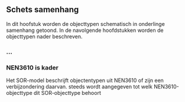 ## Schets samenhang

In dit hoofstuk worden de objecttypen schematisch in onderlinge samenhang getoond. In de navolgende hoofdstukken worden de objecttypen nader beschreven.

### ...

### NEN3610 is kader

Het SOR-model beschrijft objectentypen uit NEN3610 of zijn een verbijzondering daarvan. steeds wordt aangegeven tot welk NEN3610-objecttype dit SOR-objecttype behoort
